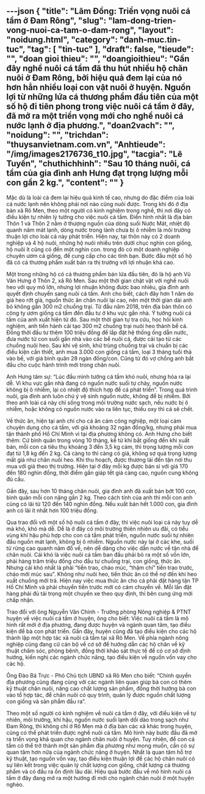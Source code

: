 ---json
{
    "title": "Lâm Đồng: Triển vọng nuôi cá tầm ở Ðam Rông",
    "slug": "lam-dong-trien-vong-nuoi-ca-tam-o-dam-rong",
    "layout": "noidung.html",
    "category": "danh-muc.tin-tuc",
    "tag": [
        "tin-tuc"
    ],
    "draft": false,
    "tieude": "",
    "doan gioi thieu": "",
    "doangioithieu": "Gần đây nghề nuôi cá tầm đã thu hút nhiều hộ chăn nuôi ở Ðam Rông, bởi hiệu quả đem lại của nó hơn hẳn nhiều loại con vật nuôi ở huyện. Nguồn lợi từ những lứa cá thương phẩm đầu tiên của một số hộ đi tiên phong trong việc nuôi cá tầm ở đây, đã mở ra một triển vọng mới cho nghề nuôi cá nước lạnh ở địa phương.",
    "doan2vach": "",
    "noidung": "",
    "trichdan": "thuysanvietnam.com.vn",
    "Anhtieude": "/img/images2176736_t10.jpg",
    "tacgia": "Lê Tuyến",
    "chuthichhinh": "Sau 10 tháng nuôi, cá tầm của gia đình anh Hưng đạt trọng lượng mỗi con gần 2 kg.",
    "__content__": ""
}
---
<p>Mặc d&ugrave; l&agrave; lo&agrave;i c&aacute; đem lại hiệu quả kinh tế cao, nhưng do đặc điểm của lo&agrave;i c&aacute; nước lạnh n&ecirc;n kh&ocirc;ng phải nơi n&agrave;o cũng nu&ocirc;i được. Trong khi đ&oacute; ở địa b&agrave;n x&atilde; R&ocirc; Men, theo một người c&oacute; kinh nghiệm trong nghề, th&igrave; nơi đ&acirc;y c&oacute; điều kiện tự nhi&ecirc;n l&yacute; tưởng cho việc nu&ocirc;i c&aacute; tầm. Điển h&igrave;nh nhất l&agrave; địa b&agrave;n Th&ocirc;n 1 v&agrave; Th&ocirc;n 2 nằm ở thượng nguồn của d&ograve;ng suối Nước M&aacute;t, nhiệt độ quanh năm m&aacute;t lạnh, d&ograve;ng nước trong l&agrave;nh chưa bị &ocirc; nhiễm l&agrave; m&ocirc;i trường thuận lợi cho lo&agrave;i c&aacute; n&agrave;y ph&aacute;t triển. Hiện nay, tại th&ocirc;n n&agrave;y c&oacute; 2 doanh nghiệp v&agrave; 4 hộ nu&ocirc;i, những hộ nu&ocirc;i nhiều tr&ecirc;n dưới chục ngh&igrave;n con giống, hộ nu&ocirc;i &iacute;t cũng c&oacute; đến một ngh&igrave;n con. trong đ&oacute; c&oacute; một doanh nghiệp chuy&ecirc;n ươm c&aacute; giống, để cung cấp cho c&aacute;c tỉnh bạn. Bước đầu một số hộ đ&atilde; c&oacute; c&aacute; thương phẩm xuất b&aacute;n ra thị trường với lợi nhuận kh&aacute; cao.</p>

<p>Một trong những hộ c&oacute; c&aacute; thương phẩm b&aacute;n lứa đầu ti&ecirc;n, đ&oacute; l&agrave; hộ anh Vũ Văn Hưng ở Th&ocirc;n 2, x&atilde; R&ocirc; Men. Sau một thời gian chật vật với nghề nu&ocirc;i heo với quy m&ocirc; lớn, nhưng lợi nhuận kh&ocirc;ng được bao nhi&ecirc;u, gia đ&igrave;nh anh quyết định chuyển sang nu&ocirc;i c&aacute; tầm. Anh cho biết, c&aacute;ch đ&acirc;y hơn 1 năm do gi&aacute; heo rớt gi&aacute;, nguồn thức ăn chăn nu&ocirc;i lại cao, n&ecirc;n một thời gian d&agrave;i anh bỏ kh&ocirc;ng gần 300 m2&nbsp;chuồng trại. Từ đầu năm 2018, tr&ecirc;n địa b&agrave;n th&ocirc;n c&oacute; c&ocirc;ng ty ươm giống c&aacute; tầm đến đầu tư ở khu vực gần nh&agrave;. &Yacute; tưởng nu&ocirc;i c&aacute; tầm của anh xuất hiện từ đ&oacute;. Sau một thời gian tự tra cứu, học hỏi kinh nghiệm, anh tiến h&agrave;nh cải tạo 300 m2&nbsp;chuồng trại nu&ocirc;i heo th&agrave;nh bể c&aacute;. Đồng thời đầu tư th&ecirc;m 100 triệu đồng để lắp đặt hệ thống ống dẫn nước, đưa nước từ con suối gần nh&agrave; v&agrave;o c&aacute;c bể nu&ocirc;i c&aacute;, được cải tạo từ c&aacute;c chuồng nu&ocirc;i heo. Sau khi vệ sinh, khử tr&ugrave;ng chuồng trại v&agrave; chuẩn bị c&aacute;c điều kiện cần thiết, anh mua 3.000 con giống c&aacute; tầm, loại 3 th&aacute;ng tuổi thả v&agrave;o bể, với gi&aacute; b&igrave;nh qu&acirc;n 28 ng&agrave;n đồng/con. Cũng từ đ&oacute; vợ chồng anh bắt đầu cho cuộc h&agrave;nh tr&igrave;nh mới trong chăn nu&ocirc;i.&nbsp;</p>

<p>Anh Hưng t&acirc;m sự: &ldquo;L&uacute;c đầu m&igrave;nh tưởng c&aacute; tầm kh&oacute; nu&ocirc;i, nhưng h&oacute;a ra lại dễ. V&igrave; khu vực gần nh&agrave; đang c&oacute; nguồn nước suối tự chảy, nguồn nước kh&ocirc;ng bị &ocirc; nhiễm, lại c&oacute; nhiệt độ th&iacute;ch hợp để c&aacute; ph&aacute;t triển&rdquo;. Trong qu&aacute; tr&igrave;nh nu&ocirc;i, gia đ&igrave;nh anh lu&ocirc;n ch&uacute; &yacute; vệ sinh nguồn nước, kh&ocirc;ng để bị nhiễm. Bởi theo anh lo&agrave;i c&aacute; n&agrave;y chỉ sống trong m&ocirc;i trường nước sạch, nếu nước bị &ocirc; nhiễm, hoặc kh&ocirc;ng c&oacute; nguồn nước v&agrave;o ra li&ecirc;n tục, thiếu oxy th&igrave; c&aacute; sẽ chết.</p>

<p>Về thức ăn, hiện tại anh chỉ cho c&aacute; ăn c&aacute;m c&ocirc;ng nghiệp, một loại c&aacute;m chuy&ecirc;n dụng cho c&aacute; tầm, với gi&aacute; khoảng 32 ng&agrave;n đồng/kg, nhưng phải mua tận th&agrave;nh phố Hồ Ch&iacute; Minh v&igrave; tại địa phương kh&ocirc;ng c&oacute;. Anh Hưng cho biết th&ecirc;m: Cứ b&igrave;nh qu&acirc;n trong v&ograve;ng 10 th&aacute;ng, kể từ khi bắt giống đến khi xuất b&aacute;n, mỗi con c&aacute; ti&ecirc;u thụ khoảng 3 đến 3,5 kg c&aacute;m, th&igrave; trọng lượng mỗi con đạt từ 1,8 kg đến 2 kg. C&aacute; c&agrave;ng to th&igrave; c&agrave;ng c&oacute; gi&aacute;, kh&ocirc;ng sợ qu&aacute; trọng lượng mất gi&aacute; như chăn nu&ocirc;i heo. Khi thu hoạch, được thương l&aacute;i đến tận nơi thu mua với gi&aacute; theo thị trường. Hiện tại ở đ&acirc;y mỗi kg được b&aacute;n sỉ với gi&aacute; 170 đến 180 ngh&igrave;n đồng, thời điểm gần gi&aacute;p tết gi&aacute; c&agrave;ng cao, nguồn cung kh&ocirc;ng đủ cầu.&nbsp;</p>

<p>Gần đ&acirc;y, sau hơn 10 th&aacute;ng chăn nu&ocirc;i, gia đ&igrave;nh anh đ&atilde; xuất b&aacute;n bớt 100 con, b&igrave;nh qu&acirc;n mỗi con nặng gần 2 kg. Theo c&aacute;ch t&iacute;nh của anh th&igrave; mỗi con anh cũng c&oacute; l&atilde;i từ 120 đến 140 ngh&igrave;n đồng. Nếu xuất b&aacute;n hết 1.000 con, gia đ&igrave;nh anh c&oacute; l&atilde;i &iacute;t nhất hơn 100 triệu đồng.&nbsp;</p>

<p>Qua trao đổi với một số hộ nu&ocirc;i c&aacute; tầm ở đ&acirc;y, th&igrave; việc nu&ocirc;i loại c&aacute; n&agrave;y tuy dễ m&agrave; kh&oacute;, kh&oacute; m&agrave; dễ. Dễ l&agrave; ở đ&acirc;y c&oacute; m&ocirc;i trường thi&ecirc;n nhi&ecirc;n ưu đ&atilde;i, c&oacute; tiểu v&ugrave;ng kh&iacute; hậu ph&ugrave; hợp cho con c&aacute; tầm ph&aacute;t triển, nguồn nước suối tự nhi&ecirc;n đầu nguồn m&aacute;t lạnh, kh&ocirc;ng bị &ocirc; nhiễm. Nguồn nước n&agrave;y lại ở c&aacute;c khe, suối từ rừng cao quanh năm đổ về, n&ecirc;n dễ d&agrave;ng cho việc dẫn nước về tận nh&agrave; để chăn nu&ocirc;i. C&aacute;i kh&oacute; l&agrave; việc nu&ocirc;i c&aacute; tầm ban đầu phải bỏ ra một số vốn lớn, phải h&agrave;ng trăm triệu đồng cho đầu tư chuồng trại, con giống, thức ăn. Nhưng c&aacute;i kh&oacute; nhất l&agrave; phải &ldquo;tiền trao, ch&aacute;o m&uacute;c, &ldquo;thậm ch&iacute;&rdquo; tiền trao trước, ch&aacute;o mới m&uacute;c sau&rdquo;. Kh&ocirc;ng như nu&ocirc;i heo, tiền thức ăn c&oacute; thể nợ đến khi heo xuất chuồng mới trả. Hiện nay việc mua thức ăn cho c&aacute; phải đặt h&agrave;ng tận TP Hồ Ch&iacute; Minh v&agrave; phải chuyển tiền trước mới c&oacute; c&aacute;m chuyển về. Mỗi lần đặt h&agrave;ng phải đủ tải trọng một chuyến xe theo quy định, th&igrave; b&ecirc;n cung ứng mới chấp nhận.</p>

<p>Trao đổi với &ocirc;ng Nguyễn Văn Ch&iacute;nh - Trưởng ph&ograve;ng N&ocirc;ng nghiệp &amp; PTNT huyện về việc nu&ocirc;i c&aacute; tầm ở huyện, &ocirc;ng cho biết: Việc nu&ocirc;i c&aacute; tầm l&agrave; m&ocirc; h&igrave;nh rất mới ở địa phương, đang được huyện v&agrave; ng&agrave;nh quan t&acirc;m, tạo điều kiện để b&agrave; con ph&aacute;t triển. Gần đ&acirc;y, huyện cũng đ&atilde; tạo điều kiện cho c&aacute;c hộ th&agrave;nh lập một hợp t&aacute;c x&atilde; nu&ocirc;i c&aacute; tầm tại x&atilde; R&ocirc; Men. Về ph&iacute;a ng&agrave;nh n&ocirc;ng nghiệp cũng đang cử c&aacute;n bộ về cơ sở để hướng dẫn c&aacute;c hộ chăn về kỹ thuật chăm s&oacute;c, ph&ograve;ng bệnh, đồng thời khảo s&aacute;t thực tế để c&oacute; cơ sở định hướng, kiến nghị c&aacute;c ng&agrave;nh chức năng, tạo điều kiện về nguồn vốn vay cho c&aacute;c hộ.</p>

<p>&Ocirc;ng Đ&agrave;o B&aacute; Trực - Ph&oacute; Chủ tịch UBND x&atilde; R&ocirc; Men cho biết: &ldquo;Ch&iacute;nh quyền địa phương cũng đang c&ugrave;ng với c&aacute;c ng&agrave;nh li&ecirc;n quan gi&uacute;p b&agrave; con c&oacute; th&ecirc;m kỹ thuật chăn nu&ocirc;i, n&acirc;ng cao chất lượng sản phẩm, đồng thời hướng b&agrave; con v&agrave;o tổ hợp t&aacute;c, để chăn nu&ocirc;i c&oacute; quy tr&igrave;nh, quản l&yacute; được nguồn chất lượng con giống v&agrave; sản phẩm đầu ra&rdquo;.</p>

<p>Theo một số người c&oacute; kinh nghiệm về nu&ocirc;i c&aacute; tầm ở đ&acirc;y, với điều kiện về tự nhi&ecirc;n, m&ocirc;i trường, kh&iacute; hậu, nguồn nước suối lạnh dồi d&agrave;o trong sạch như Đam R&ocirc;ng, th&igrave; kh&ocirc;ng chỉ ở R&ocirc; Men m&agrave; ở địa b&agrave;n c&aacute;c x&atilde; kh&aacute;c trong huyện, cũng c&oacute; thể ph&aacute;t triển được nghề nu&ocirc;i c&aacute; tầm. M&ocirc; h&igrave;nh n&agrave;y bước đầu đ&atilde; mở ra triển vọng khả quan cho ng&agrave;nh chăn nu&ocirc;i ở huyện. Tuy nhi&ecirc;n, để con c&aacute; tầm c&oacute; thể trở th&agrave;nh một sản phẩm địa phương như mong muốn, cần c&oacute; sự quan t&acirc;m hơn nữa của ng&agrave;nh chức năng ở huyện. Nhất l&agrave; quan t&acirc;m hỗ trợ kỹ thuật, tạo nguồn vốn vay, tạo điều kiện thuận lợi để c&aacute;c hộ chăn nu&ocirc;i c&oacute; sự li&ecirc;n kết trong việc quản l&yacute; chất lượng con giống, chất lượng c&aacute; thương phẩm v&agrave; c&oacute; đầu ra ổn định l&acirc;u d&agrave;i. Hiệu quả bước đầu về m&ocirc; h&igrave;nh nu&ocirc;i c&aacute; tầm ở đ&acirc;y đang mở ra một hướng đi mới cho ng&agrave;nh chăn nu&ocirc;i ở một huyện ngh&egrave;o.</p>
